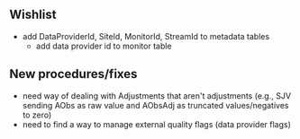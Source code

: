 ## Wishlist

- add DataProviderId, SiteId, MonitorId, StreamId to metadata tables 
  - add data provider id to monitor table


## New procedures/fixes
- need way of dealing with Adjustments that aren't adjustments (e.g., SJV sending AObs as raw value and AObsAdj as truncated values/negatives to zero)
- need to find a way to manage external quality flags (data provider flags)
